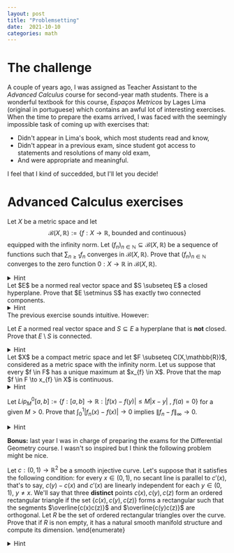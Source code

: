 ```yaml
---
layout: post
title: "Problemsetting"
date:  2021-10-10
categories: math
---
```


# The challenge

A couple of years ago, I was assigned as Teacher Assistant to the *Advanced Calculus* course for second-year math students. There is a wonderful textbook for this course, *Espaços Metricos* by Lages Lima (original in portuguese) which contains an awful lot of interesting exercises. When the time to prepare the exams arrived, I was faced with the seemingly impossible task of coming up with exercises that:

+ Didn't appear in Lima's book, which most students read and know,
+ Didn't appear in a previous exam, since student got access to statements and resolutions of many old exam,
+ And were appropriate and meaningful.

I feel that I kind of succedded, but I'll let you decide!

# Advanced Calculus exercises

Let $X$ be a metric space and let
$$
	{\mathcal B}(X,\mathbb{R}) := \{f: X \to \mathbb{R} \text{, bounded and continuous}\}
$$
equipped with the infinity norm. Let $(f_n)_{n \in \mathbb{N}} \subseteq {\mathcal B}(X,\mathbb{R})$ be a sequence of functions such that $\sum_{n \geq 1} f_n$ converges in ${\mathcal B}(X,\mathbb{R})$. Prove that $(f_n)_{n \in \mathbb{N}}$ converges to the zero function $0 : X \to \mathbb{R}$ in ${\mathcal B}(X,\mathbb{R})$.
<details>
	<summary>Hint</summary>
    My students had a tougher time with this exercise than I anticipated. Simply remember how you can prove the analogous fact for real sequences.
</details>
Let $E$ be a normed real vector space and $S \subseteq E$ a closed hyperplane. Prove that $E \setminus S$ has exactly two connected components.
<details>
	<summary>Hint</summary>
	Since $S$ is a hyperplane, there exists a vector $v \in E$ such that every $x \in E$ can be uniquely expressed as $x = s + \lambda \cdot v$ for some $s \in S$, $\lambda \in \mathbb{R}$. Intuitively, the pieces of the space $E \setminus S$ will be formed by the $x$ with $\lambda > 0$ on one hand and those with $\lambda < 0$ on the other. To formalize this, the fact that the map $x \in E \to \lambda in \mathbb{R}$ is a continuous linear functional (its kernel is closed) is helpful.
</details>
The previous exercise sounds intuitive. However:

Let $E$ a normed real vector space and $S \subseteq E$ a hyperplane that is **not** closed. Prove that $E \setminus S$ is connected.
<details>
	<summary>Hint</summary>	
	Ok, so now we know that both the *positive* and *negative* semiplane (let's call them $S_{+}$ and $S_{-}$) with respect to $S$ are connected. If $E \setminus S$ was not connected, it would be included in a disjoint union of open sets $U \subseteq V$ that intersect non-trivially $E \setminus S$. It is clear that $S_{+}$ is completely contained in one of them, say $U$ (respectively, $S_{-}   \subseteq V$. Notice that it can't happen that $S_{+} = U$, since that would imply that both $S_{+}$ and $S_{-}$ are open, contradicting the fact that $S$ is not closed. It follows that $U$ intersects $S_{-}$, which also leads to a contradiction.
</details>
Let $X$ be a compact metric space and let $F \subseteq C(X,\mathbb{R})$, considered as a metric space with the infinity norm. Let us suppose that every $f \in F$ has a unique maximum at $x_{f} \in X$. Prove that the map $f \in F \to x_{f} \in X$ is continuous.

<details>
	<summary>Hint</summary>
	This is a trick that I didn't fully appreciate when I was a student. Let's take a convergent sequence $f_n \to f$ in $F$. We would be done if we could prove that the corresponding sequence of maxima $x_n$ converges to the maximum $x$ of $f$. If we knew that $x_n$ converges, then it would be clear that the limit point is $x$. Since $X$ is compact, we know that some subsequence of $x_n$ converges to $x$. If we repeat the reasoning with any subsequence of $x_n$, we get our result.
</details>

Let $Lip_M^0[a,b] := \{ f:[a,b] \to \mathbb{R} : |f(x) - f(y)| \leq M|x -y| \text{ , } f(a) = 0\}$ for a given $M > 0$. Prove that $\int_{0}^{1} |f_n(x) - f(x)| \to 0$ implies $\|f_n - f\|_{\infty} \to 0$.
<details>
	<summary>Hint</summary>
	Probably, the easiest way to prove this is by using Arzela-Ascoli theorem. It is not difficult to show that the sequence $(f_n)_{n \in mathbb{N}}$ should be uniformly convergent and in this case, $f$ is the only possible candidate. However, it could also be solved by hand by noting that for any given $\delta > 0$ and $x \in [a,b]$,
	$$
		|f_n(x) - f(x)| \cdot \delta = \int_{x}^{x+\delta} |f_n(x) - f(x)| \, dt \leq \int_{x}^{x+\delta} |f_n(x) - f_n(t)| \, dt + \int_{x}^{x+\delta} |f_n(t) - f(t)| \, dt + \int_{x}^{x+\delta} |f(t) - f(x)| \, dt
	$$
	and some additional computations.
</details>

**Bonus:** last year I was in charge of preparing the exams for the Differential Geometry course. I wasn't so inspired but I think the following problem might be nice.

Let $c:(0,1) \to \mathbb{R}^2$ be a smooth injective curve. Let's suppose that it satisfies the following condition: for every $x \in (0,1)$, no secant line is parallel to $c'(x)$, that's to say, $c(y) - c(x)$ and $c'(x)$ are linearly independent for each $y \in (0,1)$, $y \neq x$. We'll say that three **distinct** points $c(x), c(y), c(z)$ form an ordered rectangular triangle if the set $\{ c(x), c(y), c(z) \}$ forms a rectangular such that the segments $\overline{c(x)c(z)}$ and $\overline{c(y)c(z)}$ are orthogonal. Let $R$ be the set of ordered rectangular triangles over the curve. Prove that if $R$ is non empty, it has a natural smooth manifold structure and compute its dimension.
\end{enumerate}

<details>
	<summary>Hint</summary>
	Provided it is not empty, the set $R$ is parameterized by three distinct points $x, y, z \in (0,1)$ so that the vectors $c(y) - c(x)$ and $c(z) - c(x)$ are orthogonal. In other words, $R$ is simply the zero set of the map $f:Conf_{3}((0,1)) \to \mathbb{R}$ given by
	$$
	f(x,y,z) = \langle c(y) - c(x), c(z) - c(x) \rangle,
	$$
	where for a manifold $M$ and an integer $k$, $Conf_{k}(M) = M^{k} \setminus \cup_{i \neq j} \{x_i = x_j\}$ is the configuration space of $M$. Hence, it is enough to show that $0$ is a regular point of the smooth map $f$, which follows easily upon analyzing the zeros of its differential:
	$$
		D_{(x,y,z)}f = (\langle c(y) - c(x) + c(z) - c(x), c'(x)\rangle, \langle c(z) - c(x), c'(y) \rangle, \langle c(y) - c(x), c'(z)\rangle).
	$$	
</details>